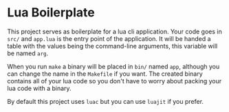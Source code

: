 # Lua Boilerplate

This project serves as boilerplate for a lua cli application. Your code goes in `src/` and `app.lua` is the entry point of the application.  It will be handed a table with the values being the command-line arguments, this variable will be named `arg`.

When you run `make` a binary will be placed in `bin/` named `app`, although you can change the name in the `Makefile` if you want. The created binary contains all of your lua code so you don't have to worry about packing your lua code with a binary.

By default this project uses `luac` but you can use `luajit` if you prefer.
